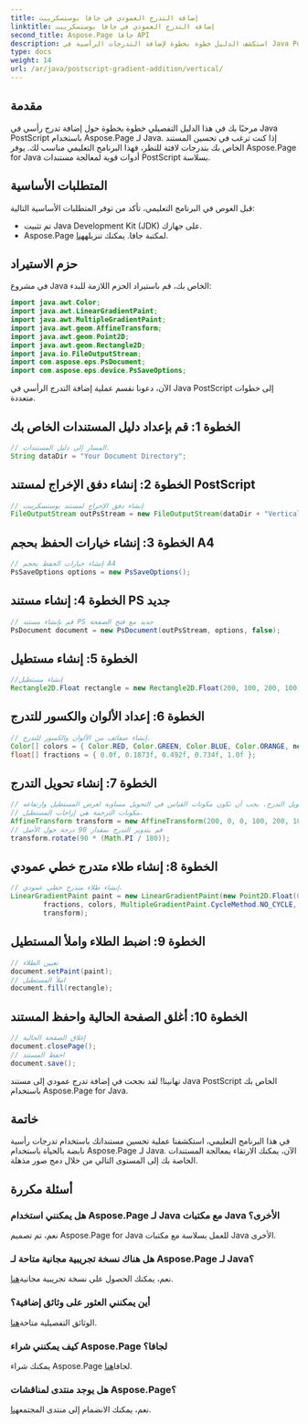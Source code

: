 ```yaml
---
title: إضافة التدرج العمودي في جافا بوستسكريبت
linktitle: إضافة التدرج العمودي في جافا بوستسكريبت
second_title: Aspose.Page جافا API
description: استكشف الدليل خطوة بخطوة لإضافة التدرجات الرأسية في Java PostScript باستخدام Aspose.Page لـ Java. قم بتحسين مستنداتك دون عناء باستخدام صور نابضة بالحياة.
type: docs
weight: 14
url: /ar/java/postscript-gradient-addition/vertical/
---
```

## مقدمة
مرحبًا بك في هذا الدليل التفصيلي خطوة بخطوة حول إضافة تدرج رأسي في Java PostScript باستخدام Aspose.Page لـ Java. إذا كنت ترغب في تحسين المستند الخاص بك بتدرجات لافتة للنظر، فهذا البرنامج التعليمي مناسب لك. يوفر Aspose.Page for Java أدوات قوية لمعالجة مستندات PostScript بسلاسة.
## المتطلبات الأساسية
قبل الغوص في البرنامج التعليمي، تأكد من توفر المتطلبات الأساسية التالية:
- تم تثبيت Java Development Kit (JDK) على جهازك.
-  Aspose.Page لمكتبة جافا. يمكنك تنزيله[هنا](https://releases.aspose.com/page/java/).
## حزم الاستيراد
في مشروع Java الخاص بك، قم باستيراد الحزم اللازمة للبدء:
```java
import java.awt.Color;
import java.awt.LinearGradientPaint;
import java.awt.MultipleGradientPaint;
import java.awt.geom.AffineTransform;
import java.awt.geom.Point2D;
import java.awt.geom.Rectangle2D;
import java.io.FileOutputStream;
import com.aspose.eps.PsDocument;
import com.aspose.eps.device.PsSaveOptions;
```
الآن، دعونا نقسم عملية إضافة التدرج الرأسي في Java PostScript إلى خطوات متعددة.
## الخطوة 1: قم بإعداد دليل المستندات الخاص بك
```java
// المسار إلى دليل المستندات.
String dataDir = "Your Document Directory";
```
## الخطوة 2: إنشاء دفق الإخراج لمستند PostScript
```java
// إنشاء دفق الإخراج لمستند بوستسكريبت
FileOutputStream outPsStream = new FileOutputStream(dataDir + "VerticalGradient_outPS.ps");
```
## الخطوة 3: إنشاء خيارات الحفظ بحجم A4
```java
// إنشاء خيارات الحفظ بحجم A4
PsSaveOptions options = new PsSaveOptions();
```
## الخطوة 4: إنشاء مستند PS جديد
```java
// قم بإنشاء مستند PS جديد مع فتح الصفحة
PsDocument document = new PsDocument(outPsStream, options, false);
```
## الخطوة 5: إنشاء مستطيل
```java
//إنشاء مستطيل
Rectangle2D.Float rectangle = new Rectangle2D.Float(200, 100, 200, 100);
```
## الخطوة 6: إعداد الألوان والكسور للتدرج
```java
// إنشاء صفائف من الألوان والكسور للتدرج.
Color[] colors = { Color.RED, Color.GREEN, Color.BLUE, Color.ORANGE, new Color(85, 107, 47) };
float[] fractions = { 0.0f, 0.1873f, 0.492f, 0.734f, 1.0f };
```
## الخطوة 7: إنشاء تحويل التدرج
```java
// إنشاء تحويل التدرج. يجب أن تكون مكونات القياس في التحويل مساوية لعرض المستطيل وارتفاعه.
// مكونات الترجمة هي إزاحات المستطيل.
AffineTransform transform = new AffineTransform(200, 0, 0, 100, 200, 100);
// قم بتدوير التدرج بمقدار 90 درجة حول الأصل
transform.rotate(90 * (Math.PI / 180));
```
## الخطوة 8: إنشاء طلاء متدرج خطي عمودي
```java
// إنشاء طلاء متدرج خطي عمودي.
LinearGradientPaint paint = new LinearGradientPaint(new Point2D.Float(0, 0), new Point2D.Float(200, 100),
        fractions, colors, MultipleGradientPaint.CycleMethod.NO_CYCLE, MultipleGradientPaint.ColorSpaceType.SRGB,
        transform);
```
## الخطوة 9: اضبط الطلاء واملأ المستطيل
```java
// تعيين الطلاء
document.setPaint(paint);
// املأ المستطيل
document.fill(rectangle);
```
## الخطوة 10: أغلق الصفحة الحالية واحفظ المستند
```java
// إغلاق الصفحة الحالية
document.closePage();
// احفظ المستند
document.save();
```
تهانينا! لقد نجحت في إضافة تدرج عمودي إلى مستند Java PostScript الخاص بك باستخدام Aspose.Page for Java.
## خاتمة
في هذا البرنامج التعليمي، استكشفنا عملية تحسين مستنداتك باستخدام تدرجات رأسية نابضة بالحياة باستخدام Aspose.Page لـ Java. الآن، يمكنك الارتقاء بمعالجة المستندات الخاصة بك إلى المستوى التالي من خلال دمج صور مذهلة.
## أسئلة مكررة
### هل يمكنني استخدام Aspose.Page لـ Java مع مكتبات Java الأخرى؟
نعم، تم تصميم Aspose.Page for Java للعمل بسلاسة مع مكتبات Java الأخرى.
### هل هناك نسخة تجريبية مجانية متاحة لـ Aspose.Page لـ Java؟
 نعم، يمكنك الحصول على نسخة تجريبية مجانية[هنا](https://releases.aspose.com/).
### أين يمكنني العثور على وثائق إضافية؟
 الوثائق التفصيلية متاحة[هنا](https://reference.aspose.com/page/java/).
### كيف يمكنني شراء Aspose.Page لجافا؟
 يمكنك شراء Aspose.Page لجافا[هنا](https://purchase.aspose.com/buy).
### هل يوجد منتدى لمناقشات Aspose.Page؟
 نعم، يمكنك الانضمام إلى منتدى المجتمع[هنا](https://forum.aspose.com/c/page/39).